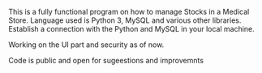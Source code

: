 This is a fully functional program on how to manage Stocks in a Medical Store.
Language used is Python 3, MySQL and various other libraries.
Establish a connection with the Python and MySQL in your local machine.

Working on the UI part and security as of now.

Code is public and open for sugeestions and improvemnts
